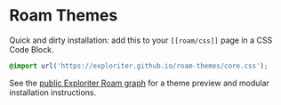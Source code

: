 # Roam Themes

Quick and dirty installation: add this to your `[[roam/css]]` page in a CSS Code Block.

```css
@import url('https://exploriter.github.io/roam-themes/core.css');
```

See the [public Exploriter Roam graph](https://roamresearch.com/#/app/exp-pub/page/2VZefaymQ) for a theme preview and modular installation instructions.
